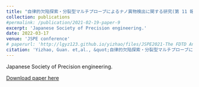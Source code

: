 ```yaml
---
title: "自律的欠陥探索・分裂型マルチプローブによるナノ異物検出に関する研究(第 11 報) ―空間光位相変調による液相プローブ高感度検出―"
collection: publications
#permalink: /publication/2021-02-19-paper-9
excerpt: 'Japanese Society of Precision engineering.'
date: 2022-03-17
venue: 'JSPE conference'
# paperurl: 'http://lgyz123.github.io/yizhao/files/JSPE2021-The FDTD Analysis of Near-field Response for Microgroove Structure with Standing Wave Illumination.pdf'
citation: 'Yizhao, Guan. et,al., &quot;自律的欠陥探索・分裂型マルチプローブによるナノ異物検出に関する研究(第 11 報) ―空間光位相変調による液相プローブ高感度検出―.&quot; <i>JSPE conference 2022</i>. 3.'
---
```

Japanese Society of Precision engineering.

[Download paper here](http://lgyz123.github.io/yizhao/files/JSPE2022-221031guan.pdf)


